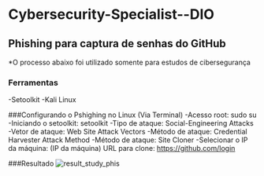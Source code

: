# Cybersecurity-Specialist--DIO

## Phishing para captura de senhas do GitHub

*O processo abaixo foi utilizado somente para estudos de cibersegurança

### Ferramentas
-Setoolkit
-Kali Linux

###Configurando o Pshighing no Linux (Via Terminal)
-Acesso root: sudo su
-Iniciando o setoolkit: setoolkit
-Tipo de ataque: Social-Engineering Attacks
-Vetor de ataque: Web Site Attack Vectors
-Método de ataque: Credential Harvester Attack Method 
-Método de ataque: Site Cloner
-Selecionar o IP da máquina: (IP da máquina)
URL para clone: https://github.com/login

###Resultado
![result_study_phis](https://user-images.githubusercontent.com/122748390/226114226-a4bfc9e9-0641-4a1e-9b4e-bd16173172d7.png)

